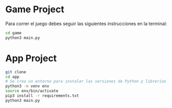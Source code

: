 # Game Project

Para correr el juego debes seguir las siguientes instrucciones en la terminal:

```sh
cd game
python3 main.py
```


# App Project

```sh
git clone
cd app
# Se crea un entorno para instalar las versiones de Python y librerías especificas.
python3 -m venv env
source env/bin/activate
pip3 install -r requirements.txt
python3 main.py
```